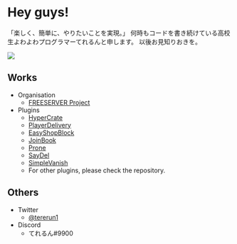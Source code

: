 # Hey guys!

「楽しく、簡単に、やりたいことを実現。」
何時もコードを書き続けている高校生よわよわプログラマーてれるんと申します。
以後お見知りおきを。

![](https://github-readme-stats.vercel.app/api?username=tererun&show_icons=true&theme=react) 

## Works
 - Organisation
   - [FREESERVER Project](https://freeserver.pro)
 - Plugins
   - [HyperCrate](https://www.spigotmc.org/resources/hypercrate.87060/)
   - [PlayerDelivery](https://tererun.booth.pm/items/1921395)
   - [EasyShopBlock](https://tererun.booth.pm/items/2269319)
   - [JoinBook](https://www.spigotmc.org/resources/joinbook.74367/)
   - [Prone](https://www.spigotmc.org/resources/prone.82869/)
   - [SayDel](https://www.spigotmc.org/resources/saydel.76745/)
   - [SimpleVanish](https://www.spigotmc.org/resources/simplevanish.76744/)
   - For other plugins, please check the repository.

## Others
  - Twitter
    - [@tererun1](https://twitter.com/tererun1)
  - Discord
    - てれるん#9900
